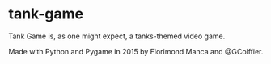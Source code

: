 # tank-game

Tank Game is, as one might expect, a tanks-themed video game.

Made with Python and Pygame in 2015 by Florimond Manca and @GCoiffier.
